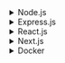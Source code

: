 
<details>
<summary>Node.js</summary>

1. [x] [Процесс и поток](node/process.md)
2. [x] [Файловый дескриптор](node/file-descriptor.md)
3. [x] [Node.js - основы](node/node-js-fundamentals.md)
4. [x] [Асинхронное программирование](node/asynchronous-programming.md)
5. [x] [Цикл событий](node/event-loop.md)
6. [x] [Модули и пакеты](node/modules-packages.md)
7. [x] [Файловая система и потоки](node/file-system-streams.md)

</details>

<details>
<summary>Express.js</summary>

1. [x] [Основные преимущества?](express/advantages.md)
2. [x] [Поговорим про базовые модули?](express/modules.md)
3. [x] [Что такое middleware?](express/middlewares.md)
4. [x] [Как обрабатывать ошибки?](express/errors.md)
5. [x] [Как настроить маршрутизацию?](express/routers.md) 
6. [x] [Что такое статические файлы?](express/static-files.md)
7. [x] [Как использовать параметры маршрута?](express/router-params.md) 
8. [x] [Как обеспечить безопасность приложения?](express/security.md)
9. [x] [Как реализовать аутентификацию и авторизацию](express/auth.md) 
10. [x] [Как организовать тестирование приложения?](express/tests.md)

</details>

<details>
<summary>React.js</summary>

1. [x] [Основы React](react/fundamental.md)
2. [x] [Hooks](react/hooks/hooks.md)
3. [x] [JSX и рендеринг](react/jsx.md)
4. [x] [Оптимизация рендеринга](react/optimization.md)
5. [x] [State и Props](react/state.md)

</details>

<details>
<summary>Next.js</summary>

1. [ ] [Theme 1](docker/test.md)
2. [ ] [Theme 2](docker/test.md)
3. [ ] [Theme 3](docker/test.md)

</details>

<details>
<summary>Docker</summary>

1. [ ] [Theme 1](docker/test.md)
2. [ ] [Theme 2](docker/test.md)
3. [ ] [Theme 3](docker/test.md)

</details>